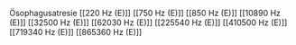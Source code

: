Ösophagusatresie
[[220 Hz (E)]]
[[750 Hz (E)]]
[[850 Hz (E)]]
[[10890 Hz (E)]]
[[32500 Hz (E)]]
[[62030 Hz (E)]]
[[225540 Hz (E)]]
[[410500 Hz (E)]]
[[719340 Hz (E)]]
[[865360 Hz (E)]]